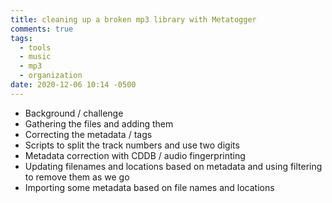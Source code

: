 ```yaml
---
title: cleaning up a broken mp3 library with Metatogger
comments: true
tags:
  - tools
  - music
  - mp3
  - organization
date: 2020-12-06 10:14 -0500
---
```

* Background / challenge
* Gathering the files and adding them
* Correcting the metadata / tags
* Scripts to split the track numbers and use two digits
* Metadata correction with CDDB / audio fingerprinting
* Updating filenames and locations based on metadata and using filtering to remove them as we go
* Importing some metadata based on file names and locations